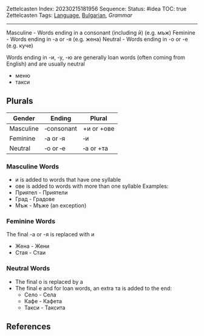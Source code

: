 Zettelcasten Index: 20230215181956
Sequence:
Status: #idea 
TOC: true
Zettelcasten Tags:  [Language](Language.md), [Bulgarian](Bulgarian.md), *Grammar*

---

Masculine - Words ending in a consonant (including й) (e.g. мъж)
Feminine - Words ending in -а or -я (e.g. жена)
Neutral - Words ending in -о or -е (e.g. куче)

Words ending in -и, -у, -ю are generally loan words (often coming from English) and are usually neutral

* меню
* такси

## Plurals

|Gender|Ending|Plural|
|------|------|------|
|Masculine|‑consonant|+и or +ове|
|Feminine|‑а or ‑я|‑и|
|Neutral|‑о or ‑е|‑a or +та|

### Masculine Words

* и is added to words that have one syllable
* ове is added to words with more than one syllable
  Examples:
* Приятел - Приятели
* Град - Градове
* Мъж - Мъже (an exception)

### Feminine Words

The final -а or -я is replaced with и

* Жена - Жени
* Стая - Стаи

### Neutral Words

* The final о is replaced by а
* The final e and for loan words, an extra та is added to the end:
  * Село - Села
  * Кафе - Кафета
  * Такси - Таксита

## References
